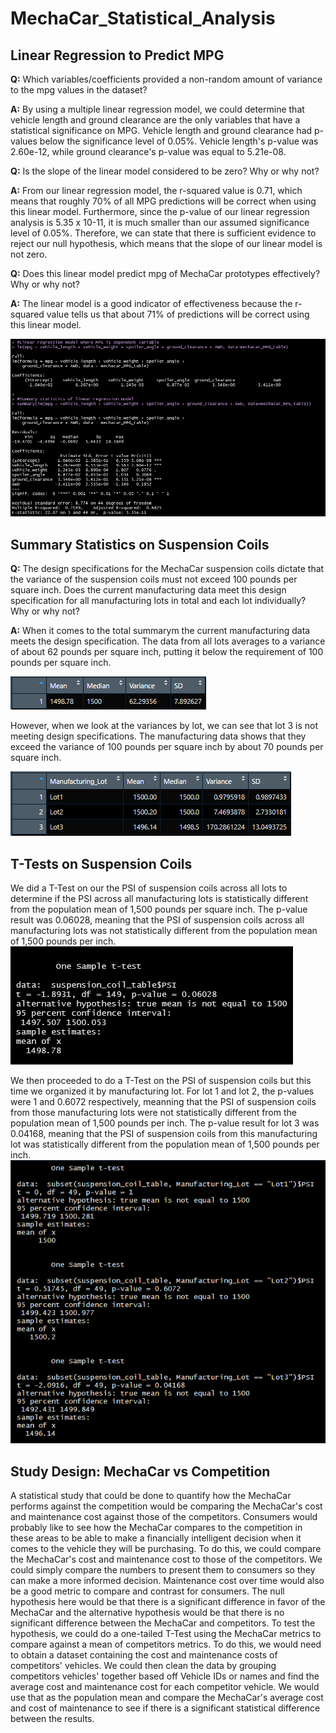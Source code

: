 # MechaCar_Statistical_Analysis
## Linear Regression to Predict MPG
**Q:** Which variables/coefficients provided a non-random amount of variance to the mpg values in the dataset?

**A:** By using a multiple linear regression model, we could determine that vehicle length and ground clearance are the only variables that have a statistical significance on MPG. Vehicle length and ground clearance had p-values below the significance level of 0.05%. Vehicle length's p-value was 2.60e-12, while ground clearance's p-value was equal to 5.21e-08.

**Q:** Is the slope of the linear model considered to be zero? Why or why not?

**A:** From our linear regression model, the r-squared value is 0.71, which means that roughly 70% of all MPG predictions will be correct when using this linear model. Furthermore, since the p-value of our linear regression analysis is 5.35 x 10-11, it is much smaller than our assumed significance level of 0.05%. Therefore, we can state that there is sufficient evidence to reject our null hypothesis, which means that the slope of our linear model is not zero.

**Q:** Does this linear model predict mpg of MechaCar prototypes effectively? Why or why not?

**A:** The linear model is a good indicator of effectiveness because the r-squared value tells us that about 71% of predictions will be correct using this linear model.

![Image of results in R console Del 1](https://github.com/jlozano1990/MechaCar_Statistical_Analysis/blob/main/Images/Deliverable_1_Results.PNG)

## Summary Statistics on Suspension Coils
**Q:** The design specifications for the MechaCar suspension coils dictate that the variance of the suspension coils must not exceed 100 pounds per square inch. Does the current manufacturing data meet this design specification for all manufacturing lots in total and each lot individually? Why or why not?

**A:** When it comes to the total summarym the current manufacturing data meets the design specification. The data from all lots averages to a variance of about 62 pounds per square inch, putting it below the requirement of 100 pounds per square inch.

![PSI total summary](https://github.com/jlozano1990/MechaCar_Statistical_Analysis/blob/main/Images/PSI_total_summary.PNG)

However, when we look at the variances by lot, we can see that lot 3 is not meeting design specifications. The manufacturing data shows that they exceed the variance of 100 pounds per square inch by about 70 pounds per square inch.

![Psi summary by lot](https://github.com/jlozano1990/MechaCar_Statistical_Analysis/blob/main/Images/PSI_summary_by_LOT.PNG)

## T-Tests on Suspension Coils
We did a T-Test on our the PSI of suspension coils across all lots to determine if the PSI across all manufacturing lots is statistically different from the population mean of 1,500 pounds per square inch. The p-value result was 0.06028, meaning that the PSI of suspension coils across all manufacturing lots was not statistically different from the population mean of 1,500 pounds per inch.
![T-test on whole datatset](https://github.com/jlozano1990/MechaCar_Statistical_Analysis/blob/main/Images/total_T_test.PNG)

We then proceeded to do a T-Test on the PSI of suspension coils but this time we organized it by manufacturing lot. For lot 1 and lot 2, the p-values were 1 and 0.6072 respectively, meanning that the PSI of suspension coils from those manufacturing lots were not statistically different from the population mean of 1,500 pounds per inch. The p-value result for lot 3 was 0.04168, meaning that the PSI of suspension coils from this manufacturing lot was statistically different from the population mean of 1,500 pounds per inch.
![T-test subset by lots](https://github.com/jlozano1990/MechaCar_Statistical_Analysis/blob/main/Images/t_test_subset_by_lots.PNG)

## Study Design: MechaCar vs Competition
A statistical study that could be done to quantify how the MechaCar performs against the competition would be comparing the MechaCar's cost and maintenance cost against those of the competitors. Consumers would probably like to see how the MechaCar compares to the competition in these areas to be able to make a financially intelligent decision when it comes to the vehicle they will be purchasing.
To do this, we could compare the MechaCar's cost and maintenance cost to those of the competitors. We could simply compare the numbers to present them to consumers so they can make a more informed decision. Maintenance cost over time would also be a good metric to compare and contrast for consumers.
The null hypothesis here would be that there is a significant difference in favor of the MechaCar and the alternative hypothesis would be that there is no significant difference between the MechaCar and competitors.
To test the hypothesis, we could do a one-tailed T-Test using the MechaCar metrics to compare against a mean of competitors metrics. To do this, we would need to obtain a dataset containing the cost and maintenance costs of competitors' vehicles. We could then clean the data by grouping competitors vehicles' together based off Vehicle IDs or names and find the average cost and maintenance cost for each competitor vehicle. We would use that as the population mean and compare the MechaCar's average cost and cost of maintenance to see if there is a significant statistical difference between the results.
